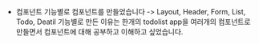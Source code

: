 - 컴포넌트
  기능별로 컴포넌트를 만들었습니다 -> Layout, Header, Form, List, Todo, Deatil
  기능별로 만든 이유는 한개의 todolist app을 여러개의 컴포넌트로 만들면서 컴포넌트에 대해 공부하고 이해하고 싶었습니다.
